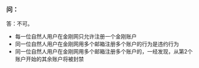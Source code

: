 ### 问：
答：不可。
- 每一位自然人用户在金刚网只允许注册一个金刚账户
- 同一位自然人用户在金刚网用多个邮箱注册多个账户的行为是违约行为
- 同一位自然人用户在金刚网用多个邮箱注册多个账户的，一经发现，从第2个账户开始的其余账户将被封禁
